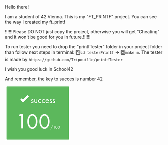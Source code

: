 Hello there! 

I am a student of 42 Vienna.
This is my "FT_PRINTF" project. You can see the way I created my ft_printf

‼️‼️‼️Please DO NOT just copy the project, otherwise you will get "Cheating" and it won't be good for you in future.‼️‼️‼️

To run tester you need to drop the "printfTester" folder in your project folder than follow next steps in terminal: 1️⃣```cd testerPrintf```  ->  2️⃣```make m```.
The tester is made by ```https://github.com/Tripouille/printfTester```

I wish you good luck in School42

And remember, the key to succes is number 42

![alt text](image.png)